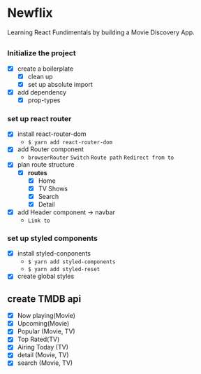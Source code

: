 # Newflix

Learning React Fundimentals by building a Movie Discovery App.

##

### Initialize the project

- [x] create a boilerplate
  - [x] clean up
  - [x] set up absolute import
- [x] add dependency
  - [x] prop-types

### set up react router

- [x] install react-router-dom
  - `$ yarn add react-router-dom`
- [x] add Router component
  - `browserRouter` `Switch` `Route path` `Redirect from to`
- [x] plan route structure
  - [x] **routes**
    - [x] Home
    - [x] TV Shows
    - [x] Search
    - [x] Detail
- [x] add Header component -> navbar
  - `Link to`

### set up styled components

- [x] install styled-conponents
  - `$ yarn add styled-components`
  - `$ yarn add styled-reset`
- [x] create global styles

## create TMDB api

- [x] Now playing(Movie)
- [x] Upcoming(Movie)
- [x] Popular (Movie, TV)
- [x] Top Rated(TV)
- [x] Airing Today (TV)
- [x] detail (Movie, TV)
- [x] search (Movie, TV)
